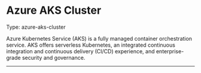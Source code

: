 # Azure AKS Cluster

Type: azure-aks-cluster

Azure Kubernetes Service (AKS) is a fully managed container orchestration service. AKS offers serverless Kubernetes, an integrated continuous integration and continuous delivery (CI/CD) experience, and enterprise-grade security and governance.

---
